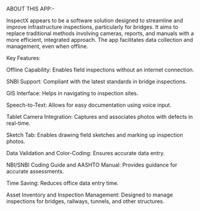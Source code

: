 ABOUT THIS APP:-

InspectX appears to be a software solution designed to streamline and improve infrastructure inspections, particularly for bridges. It aims to replace traditional methods involving cameras, reports, and manuals with a more efficient, integrated approach. The app facilitates data collection and management, even when offline.


Key Features:

Offline Capability: Enables field inspections without an internet connection.

SNBI Support: Compliant with the latest standards in bridge inspections.

GIS Interface: Helps in navigating to inspection sites.

Speech-to-Text: Allows for easy documentation using voice input.

Tablet Camera Integration: Captures and associates photos with defects in real-time.

Sketch Tab: Enables drawing field sketches and marking up inspection photos.

Data Validation and Color-Coding: Ensures accurate data entry.

NBI/SNBI Coding Guide and AASHTO Manual: Provides guidance for accurate assessments.

Time Saving: Reduces office data entry time.

Asset Inventory and Inspection Management: Designed to manage inspections for bridges, railways, tunnels, and other structures.

